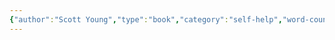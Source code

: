 ```yaml
---
{"author":"Scott Young","type":"book","category":"self-help","word-count":null,"dg-publish":true,"dg-hide":true,"tags":["study","learning","publish"],"title":"Ultralearning - Học siêu tốc","permalink":"/ultralearning-hoc-sieu-toc/","hide":true,"dgPassFrontmatter":true}
---
```


